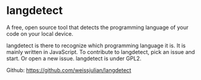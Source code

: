 # langdetect
A free, open source tool that detects the programming language of your code on your local device.

langdetect is there to recognize which programming language it is. It is mainly written in JavaScript. 
To contribute to langdetect, pick an issue and start. Or open a new issue. langdetect is under GPL2.

Github: https://github.com/weissjulian/langdetect

